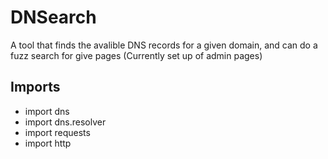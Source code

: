 # DNSearch

A tool that finds the avalible DNS records for a given domain, and can do a fuzz search for give pages (Currently set up of admin pages)

## Imports
- import dns
- import dns.resolver
- import requests
- import http

